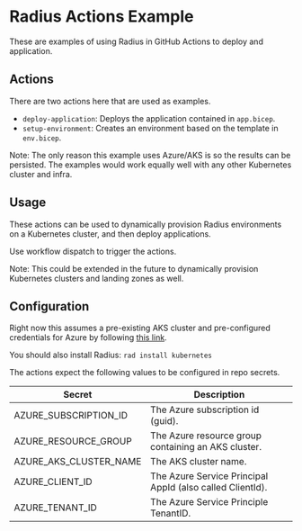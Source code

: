 # Radius Actions Example

These are examples of using Radius in GitHub Actions to deploy and application. 

## Actions 

There are two actions here that are used as examples.

- `deploy-application`: Deploys the application contained in `app.bicep`.
- `setup-environment`: Creates an environment based on the template in `env.bicep`.

Note: The only reason this example uses Azure/AKS is so the results can be persisted. The examples would work equally well with any other Kubernetes cluster and infra.

## Usage

These actions can be used to dynamically provision Radius environments on a Kubernetes cluster, and then deploy applications. 

Use workflow dispatch to trigger the actions.

Note: This could be extended in the future to dynamically provision Kubernetes clusters and landing zones as well. 

## Configuration

Right now this assumes a pre-existing AKS cluster and pre-configured credentials for Azure by following [this link](https://learn.microsoft.com/en-us/azure/developer/github/connect-from-azure?tabs=azure-cli%2Clinux).

You should also install Radius: `rad install kubernetes`

The actions expect the following values to be configured in repo secrets.

| Secret                 | Description                                               |
| ---------------------- | --------------------------------------------------------- |
| AZURE_SUBSCRIPTION_ID  | The Azure subscription id (guid).                         |
| AZURE_RESOURCE_GROUP   | The Azure resource group containing an AKS cluster.       |
| AZURE_AKS_CLUSTER_NAME | The AKS cluster name.                                     |
| AZURE_CLIENT_ID        | The Azure Service Principal AppId (also called ClientId). |
| AZURE_TENANT_ID        | The Azure Service Principle TenantID.                     |

